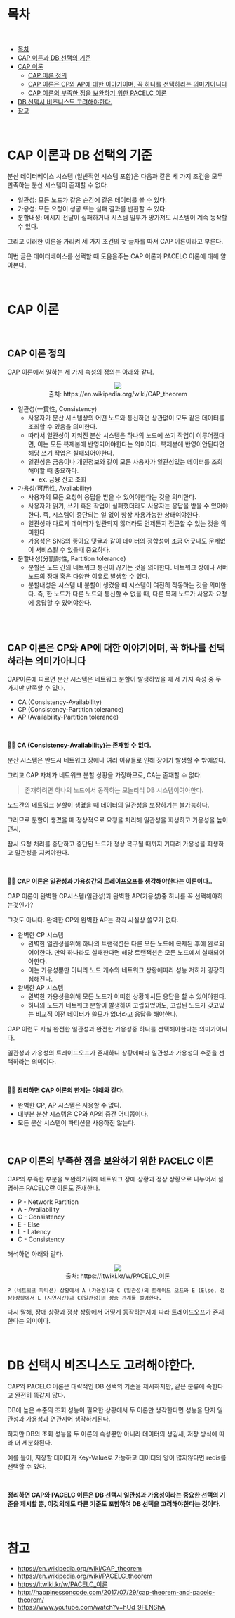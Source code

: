 # 목차

<br>

- [목차](#목차)
- [CAP 이론과 DB 선택의 기준](#cap-이론과-db-선택의-기준)
- [CAP 이론](#cap-이론)
  - [CAP 이론 정의](#cap-이론-정의)
  - [CAP 이론은 CP와 AP에 대한 이야기이며, 꼭 하나를 선택하라는 의미가아니다](#cap-이론은-cp와-ap에-대한-이야기이며-꼭-하나를-선택하라는-의미가아니다)
  - [CAP 이론의 부족한 점을 보완하기 위한 PACELC 이론](#cap-이론의-부족한-점을-보완하기-위한-pacelc-이론)
- [DB 선택시 비즈니스도 고려해야한다.](#db-선택시-비즈니스도-고려해야한다)
- [참고](#참고)

<br>

# CAP 이론과 DB 선택의 기준
분산 데이터베이스 시스템 (일반적인 시스템 포함)은 다음과 같은 세 가지 조건을 모두 만족하는 분산 시스템이 존재할 수 없다.

* 일관성: 모든 노드가 같은 순간에 같은 데이터를 볼 수 있다.
* 가용성: 모든 요청이 성공 또는 실패 결과를 반환할 수 있다.
* 분할내성: 메시지 전달이 실패하거나 시스템 일부가 망가져도 시스템이 계속 동작할 수 있다.

그리고 이러한 이론을 가리켜 세 가지 조건의 첫 글자를 따서 CAP 이론이라고 부른다.

이번 글은 데이터베이스를 선택할 때 도움을주는 CAP 이론과 PACELC 이론에 대해 알아본다.

<br>

# CAP 이론

<br>

## CAP 이론 정의

CAP 이론에서 말하는 세 가지 속성의 정의는 아래와 같다.

<p align="center"><img src="./image/CAP_Theorem_Venn_Diagram.png"><br>출처: https://en.wikipedia.org/wiki/CAP_theorem </p>

* 일관성(一貫性, Consistency)
  * 사용자가 분산 시스템상의 어떤 노드와 통신하던 상관없이 모두 같은 데이터를 조회할 수 있음을 의미한다.
  * 따라서 일관성이 지켜진 분산 시스템은 하나의 노드에 쓰기 작업이 이루어졌다면, 이는 모든 복제본에 반영되어야한다는 의미이다. 복제본에 반영이안된다면 해당 쓰기 작업은 실패되어야한다.
  * 일관성은 금융이나 개인정보와 같이 모든 사용자가 일관성있는 데이터를 조회해야할 때 중요하다.
    * ex. 금융 잔고 조회
* 가용성(可用性, Availability)
  * 사용자의 모든 요청이 응답을 받을 수 있어야한다는 것을 의미한다.
  * 사용자가 읽기, 쓰기 혹은 작업이 실패했더라도 사용자는 응답을 받을 수 있어야한다. 즉, 시스템이 중단되는 일 없이 항상 사용가능한 상태여야한다.
  * 일관성과 다르게 데이터가 일관되지 않더라도 언제든지 접근할 수 있는 것을 의미한다.
  * 가용성은 SNS의 좋아요 댓글과 같이 데이터의 정합성이 조금 어긋나도 문제없이 서비스될 수 있을때 중요하다.
* 분할내성(分割耐性, Partition tolerance)
  * 분할은 노드 간의 네트워크 통신이 끊기는 것을 의미한다. 네트워크 장애나 서버노드의 장애 혹은 다양한 이유로 발생할 수 있다.
  * 분할내성은 시스템 내 분할이 생겼을 때 시스템이 여전히 작동하는 것을 의미한다.  즉, 한 노드가 다른 노드와 통신할 수 없을 때, 다른 복제 노드가 사용자 요청에 응답할 수 있어야한다.

<br>

<br>

## CAP 이론은 CP와 AP에 대한 이야기이며, 꼭 하나를 선택하라는 의미가아니다

CAP이론에 따르면 분산 시스템은 네트워크 분할이 발생하였을 때 세 가지 속성 중 두 가지만 만족할 수 있다.

* CA (Consistency-Availability)
* CP (Consistency-Partition tolerance)
* AP (Availability-Partition tolerance)

<br>

💁‍♂️ **CA (Consistency-Availability)는 존재할 수 없다.**

분산 시스템은 반드시 네트워크 장애나 여러 이유들로 인해 장애가 발생할 수 밖에없다.

그리고 CAP 자체가 네트워크 분할 상황을 가정하므로, CA는 존재할 수 없다.

> 존재하려면 하나의 노드에서 동작하는 모놀리식 DB 시스템이여야한다.

노드간의 네트워크 분할이 생겼을 때 데이터의 일관성을 보장하기는 불가능하다.

그러므로 분할이 생겼을 때 정상적으로 요청을 처리해 일관성을 희생하고 가용성을 높이던지,

잠시 요청 처리를 중단하고 중단된 노드가 정상 복구될 때까지 기다려 가용성을 희생하고 일관성을 지켜야한다.

<br>

💁‍♂️ **CAP 이론은 일관성과 가용성간의 트레이프오프를 생각해야한다는 이론이다..**

CAP 이론이 완벽한 CP시스템(일관성)과 완벽한 AP(가용성)중 하나를 꼭 선택해야하는것인가?

그것도 아니다. 완벽한 CP와 완벽한 AP는 각각 사실상 쓸모가 없다.

* 완벽한 CP 시스템
  * 완벽한 일관성을위해 하나의 트랜잭션은 다른 모든 노드에 복제된 후에 완료되어야한다. 만약 하나라도 실패한다면 해당 트랜잭션은 모든 노드에서 실패되어야한다.
  * 이는 가용성뿐만 아니라 노드 개수와 네트워크 상황에따라 성능 저하가 굉장히 심해진다.
* 완벽한 AP 시스템
  * 완벽한 가용성을위해 모든 노드가 어떠한 상황에서든 응답을 할 수 있어야한다.
  * 하나의 노드가 네트워크 분할이 발생하여 고립되었어도, 고립된 노드가 갖고있는 비교적 이전 데이터가 쓸모가 없더라고 응답을 해야한다.

CAP 이런도 사실 완전한 일관성과 완전한 가용성중 하나를 선택해야한다는 의미가아니다.

일관성과 가용성의 트레이드오프가 존재하니 상황에따라 일관성과 가용성의 수준을 선택하라는 의미이다.

<br>

💁‍♂️ **정리하면 CAP 이론의 한계는 아래와 같다.**

* 완벽한 CP, AP 시스템은 사용할 수 없다.
* 대부분 분산 시스템은 CP와 AP의 중간 어디쯤이다.
* 모든 분산 시스템이 파티션을 사용하진 않는다.


<br>

## CAP 이론의 부족한 점을 보완하기 위한 PACELC 이론

CAP의 부족한 부분을 보완하기위해 네트워크 장애 상황과 정상 상황으로 나누어서 설명하는 PACELC란 이론도 존재한다.

* P - Network Partition
* A - Availability
* C - Consistency
* E - Else
* L - Latency
* C - Consistency

해석하면 아래와 같다.

<p align="center"><img src="./image/PACELC.jpeg"><br>출처: https://itwiki.kr/w/PACELC_이론 </p>

```text
P (네트워크 파티션) 상황에서 A (가용성)과 C (일관성)의 트레이드 오프와 E (Else, 정상)상황에서 L (지연시간)과 C(일관성)의 상충 관계를 설명한다.
```

다시 말해, 장애 상황과 정상 상황에서 어떻게 동작하는지에 따라 트레이드오프가 존재한다는 의미이다.

<br>

# DB 선택시 비즈니스도 고려해야한다.

CAP와 PACELC 이론은 대략적인 DB 선택의 기준을 제시하지만, 같은 분류에 속한다고 완전히 똑같지 않다.

DB에 높은 수준의 조회 성능이 필요한 상황에서 두 이론만 생각한다면 성능을 단지 일관성과 가용성과 연관지어 생각하게된다.

하지만 DB의 조회 성능을 두 이론의 속성뿐만 아니라 데이터의 생김새, 저장 방식에 따라 더 세분화된다.

예를 들어, 저장할 데이터가 Key-Value로 가능하고 데이터의 양이 많지않다면 redis를 선택할 수 있다.

<br>

**정리하면 CAP와 PACELC 이론은 DB 선택시 일관성과 가용성이라는 중요한 선택의 기준을 제시할 뿐, 이것외에도 다른 기준도 포함하여 DB 선택을 고려해야한다는 것이다.**

<br>

# 참고
* https://en.wikipedia.org/wiki/CAP_theorem
* https://en.wikipedia.org/wiki/PACELC_theorem
* https://itwiki.kr/w/PACELC_이론
* http://happinessoncode.com/2017/07/29/cap-theorem-and-pacelc-theorem/
* https://www.youtube.com/watch?v=hUd_9FENShA
